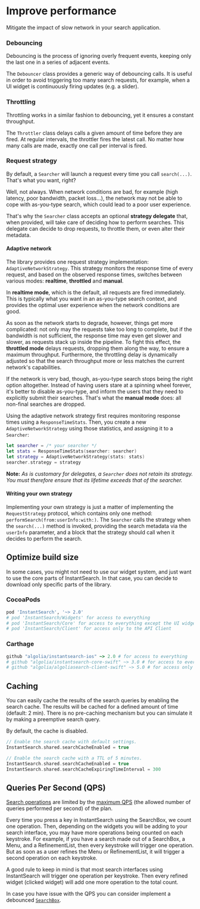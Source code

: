 # Improve performance

Mitigate the impact of slow network in your search application.

### Debouncing

Debouncing is the process of ignoring overly frequent events, keeping only the last one in a series of adjacent events.

The `Debouncer` class provides a generic way of debouncing calls. It is useful in order to avoid triggering too many search requests, for example, when a UI widget is continuously firing updates (e.g. a slider).

### Throttling

Throttling works in a similar fashion to debouncing, yet it ensures a constant throughput.

The `Throttler` class delays calls a given amount of time before they are fired. At regular intervals, the throttler fires the latest call. No matter how many calls are made, exactly one call per interval is fired.

### Request strategy

By default, a `Searcher` will launch a request every time you call `search(...)`. That's what you want, right?

Well, not always. When network conditions are bad, for example (high latency, poor bandwidth, packet loss...), the network may not be able to cope with as-you-type search, which could lead to a poor user experience.

That's why the `Searcher` class accepts an optional **strategy delegate** that, when provided, will take care of deciding how to perform searches. This delegate can decide to drop requests, to throttle them, or even alter their metadata.

#### Adaptive network

The library provides one request strategy implementation: `AdaptiveNetworkStrategy`. This strategy monitors the response time of every request, and based on the observed response times, switches between various modes: **realtime**, **throttled** and **manual**.

In **realtime mode**, which is the default, all requests are fired immediately. This is typically what you want in an as-you-type search context, and provides the optimal user experience when the network conditions are good.

As soon as the network starts to degrade, however, things get more complicated: not only may the requests take too long to complete, but if the bandwidth is not sufficient, the response time may even get slower and slower, as requests stack up inside the pipeline. To fight this effect, the **throttled mode** delays requests, dropping them along the way, to ensure a maximum throughput. Furthermore, the throttling delay is dynamically adjusted so that the search throughput more or less matches the current network's capabilities.

If the network is very bad, though, as-you-type search stops being the right option altogether. Instead of having users stare at a spinning wheel forever, it's better to disable as-you-type, and inform the users that they need to explicitly submit their searches. That's what the **manual mode** does: all non-final searches are dropped.

Using the adaptive network strategy first requires monitoring response times using a `ResponseTimeStats`. Then, you create a new `AdaptiveNetworkStrategy` using those statistics, and assigning it to a `Searcher`:

```swift
let searcher = /* your searcher */
let stats = ResponseTimeStats(searcher: searcher)
let strategy = AdaptiveNetworkStrategy(stats: stats)
searcher.strategy = strategy
```

**Note:** *As is customary for delegates, a `Searcher` does not retain its strategy. You must therefore ensure that its lifetime exceeds that of the searcher.*


#### Writing your own strategy

Implementing your own strategy is just a matter of implementing the `RequestStrategy` protocol, which contains only one method: `performSearch(from:userInfo:with:)`. The `Searcher` calls the strategy when the `search(...)` method is invoked, providing the search metadata via the `userInfo` parameter, and a block that the strategy should call when it decides to perform the search.


## Optimize build size

In some cases, you might not need to use our widget system, and just want to use the core parts of InstantSearch. In that case, you can decide to download only specific parts of the library.

### CocoaPods

```ruby
pod 'InstantSearch', '~> 2.0'
# pod 'InstantSearch/Widgets' for access to everything
# pod 'InstantSearch/Core' for access to everything except the UI widgets
# pod 'InstantSearch/Client' for access only to the API Client
```

### Carthage

```ruby
github "algolia/instantsearch-ios" ~> 2.0 # for access to everything
# github "algolia/instantsearch-core-swift" ~> 3.0 # for access to everything except the UI widgets
# github "algolia/algoliasearch-client-swift" ~> 5.0 # for access only to the API Client
```

## Caching

You can easily cache the results of the search queries by enabling the search cache. The results will be cached for a defined amount of time (default: 2 min). There is no pre-caching mechanism but you can simulate it by making a preemptive search query.

By default, the cache is disabled.

```swift
// Enable the search cache with default settings.
InstantSearch.shared.searchCacheEnabled = true

// Enable the search cache with a TTL of 5 minutes.
InstantSearch.shared.searchCacheEnabled = true
InstantSearch.shared.searchCacheExpiringTimeInterval = 300
```

## Queries Per Second (QPS)

[Search operations](<%= app_data.instantsearch.links.faq.operations %>) are limited by the [maximum QPS](<%= app_data.instantsearch.links.faq.qps %>) (the allowed number of queries performed per second) of the plan.

Every time you press a key in InstantSearch using the SearchBox, we count one operation. Then, depending on the widgets you will be adding to your search interface, you may have more operations being counted on each keystroke. For example, if you have a search made out of a SearchBox, a Menu, and a RefinementList, then every keystroke will trigger one operation. But as soon as a user refines the Menu or RefinementList, it will trigger a second operation on each keystroke.

A good rule to keep in mind is that most search interfaces using InstantSearch will trigger one operation per keystroke. Then every refined widget (clicked widget) will add one more operation to the total count.

In case you have issue with the QPS you can consider implement a debounced [`SearchBox`](/doc/api-reference/widgets/search-box/ios/).
